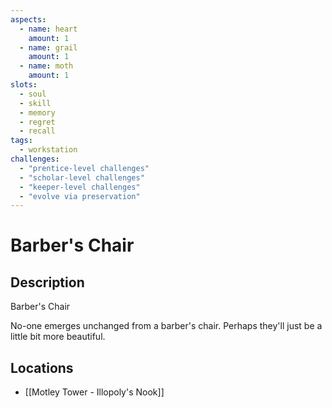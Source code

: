 ```yaml
---
aspects: 
  - name: heart
    amount: 1
  - name: grail
    amount: 1
  - name: moth
    amount: 1
slots:
  - soul
  - skill
  - memory
  - regret
  - recall
tags:
  - workstation
challenges:
  - "prentice-level challenges"
  - "scholar-level challenges"
  - "keeper-level challenges"
  - "evolve via preservation"
---
```


# Barber's Chair

## Description
Barber's Chair

No-one emerges unchanged from a barber's chair. Perhaps they'll just be a little bit more beautiful.
## Locations
- [[Motley Tower - Illopoly's Nook]]